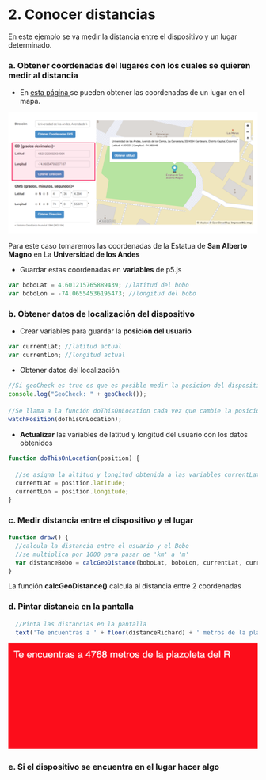 # 2. Conocer distancias

En este ejemplo se va medir la distancia entre el dispositivo y un lugar determinado.

### a. Obtener coordenadas del lugares con los cuales se quieren medir al distancia

* En [esta página ](https://www.coordenadas-gps.com/)se pueden obtener las coordenadas de un lugar en el mapa.

![](../../.gitbook/assets/geo-98.png)

Para este caso tomaremos las coordenadas de la Estatua de **San Alberto Magno** en La **Universidad de los Andes**

* Guardar estas coordenadas en **variables** de p5.js

```javascript
var boboLat = 4.601215765889439; //latitud del bobo
var boboLon = -74.06554536195473; //longitud del bobo
```

### b.  Obtener datos de localización del dispositivo

* Crear variables para guardar la **posición del usuario**

```javascript
var currentLat; //latitud actual
var currentLon; //longitud actual
```

* Obtener datos del localización

```javascript
//Si geoCheck es true es que es posible medir la posicion del dispositivo
console.log("GeoCheck: " + geoCheck());

//Se llama a la función doThisOnLocation cada vez que cambie la posicion del usuario
watchPosition(doThisOnLocation);
```

* **Actualizar** las variables de latitud y longitud del usuario con los datos obtenidos

```javascript
function doThisOnLocation(position) {
  
  //se asigna la altitud y longitud obtenida a las variables currentLat y currentLon
  currentLat = position.latitude;
  currentLon = position.longitude;
}
```

### c. Medir distancia entre el dispositivo y el lugar

```javascript
function draw() {
  //calcula la distancia entre el usuario y el Bobo
  //se multiplica por 1000 para pasar de 'km' a 'm'
  var distanceBobo = calcGeoDistance(boboLat, boboLon, currentLat, currentLon, 'km')*1000;
}
```

La función **calcGeoDistance\(\)** calcula al distancia entre 2 coordenadas

### d. Pintar distancia en la pantalla

```javascript
  //Pinta las distancias en la pantalla
  text('Te encuentras a ' + floor(distanceRichard) + ' metros de la plazoleta del R', 20, 50);
```

![](../../.gitbook/assets/img-bobo.png)

### e. Si el dispositivo se encuentra en el lugar hacer algo



